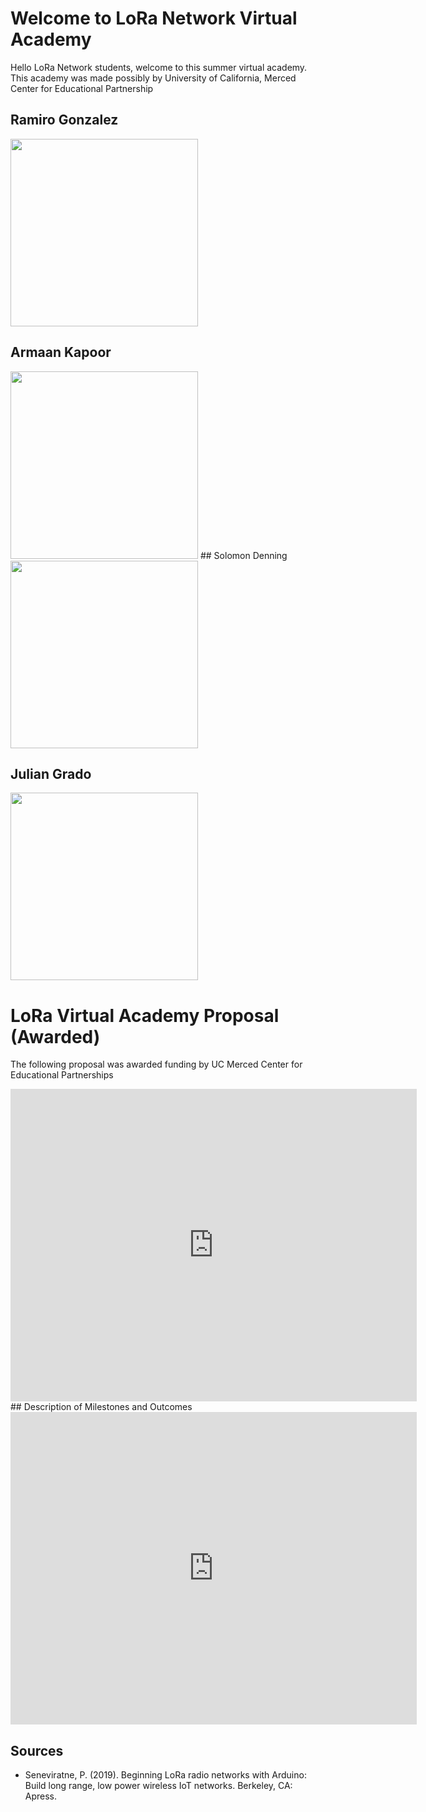 <style>
.user {
  display: inline-block;
  width: 250px;
  height: 250px;
 

  background-repeat: no-repeat;
  background-position: center center;
  background-size: cover;
}
.one {
  background-image: src='julian.jpg';
}

.two {
  background-image: url('http://placehold.it/200x200');
}

.three {
  background-image: url('http://placehold.it/200x400');
}
</style>
# Welcome to LoRa Network Virtual Academy
Hello LoRa Network students, welcome to this summer virtual academy. 
This academy was made possibly by University of California, Merced Center for Educational Partnership
## Ramiro Gonzalez 
<img src="./../images/ramiro.jpg" width="300" height="300"/>

<!-- <center><div class="user one"></div></center> --->

## Armaan Kapoor 
<img src="./../images/armaan.jpg" width="300" height="300">
## Solomon Denning
<img src="./../images/solomon.jpg" width="300" height="300"/>

## Julian Grado 
<img src="./../images/julian.jpg" width="300" height="300"/>




# LoRa Virtual Academy Proposal (Awarded) 
The following proposal was awarded funding by UC Merced Center for Educational Partnerships
<iframe src="https://ucmerced.app.box.com/embed/s/5u98hq3h9jy8m6r6oef4jq4vo9pyd6j8?sortColumn=date&view=list" width="650" height="500" frameborder="0" allowfullscreen webkitallowfullscreen msallowfullscreen></iframe>
## Description of Milestones and Outcomes

<iframe src="https://ucmerced.app.box.com/embed/s/cyegeyrjzhgd6s9madxctcd8unqsi95v?sortColumn=date&view=list" width="650" height="500" frameborder="0" allowfullscreen webkitallowfullscreen msallowfullscreen></iframe>

## Sources 

- Seneviratne, P. (2019). Beginning LoRa radio networks with Arduino: Build long range, low power wireless IoT networks. Berkeley, CA: Apress.

